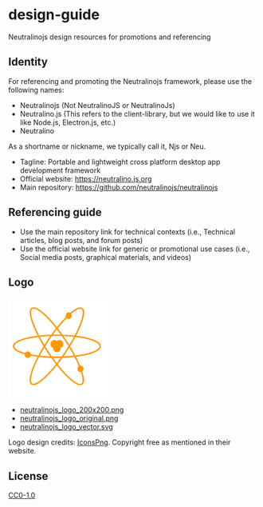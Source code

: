 # design-guide

Neutralinojs design resources for promotions and referencing

## Identity

For referencing and promoting the Neutralinojs framework, please use the following names:

- Neutralinojs (Not NeutralinoJS or NeutralinoJs)
- Neutralino.js (This refers to the client-library, but we would like to use it like Node.js, Electron.js, etc.)
- Neutralino

As a shortname or nickname, we typically call it, Njs or Neu.

- Tagline: Portable and lightweight cross platform desktop app development framework
- Official website: https://neutralino.js.org
- Main repository: https://github.com/neutralinojs/neutralinojs

## Referencing guide

- Use the main repository link for technical contexts (i.e., Technical articles, blog posts, and forum posts)
- Use the official website link for generic or promotional use cases (i.e., Social media posts, graphical materials, and videos)

## Logo

![](logo/neutralinojs_logo_200x200.png)

- [neutralinojs_logo_200x200.png](logo/neutralinojs_logo_200x200.png)
- [neutralinojs_logo_original.png](logo/neutralinojs_logo_original.png)
- [neutralinojs_logo_vector.svg](logo/neutralinojs_logo_vector.svg)

Logo design credits: [IconsPng](https://www.iconspng.com/image/2688/atom-orange). Copyright free as mentioned in their website. 

## License

[CC0-1.0](LICENSE)

